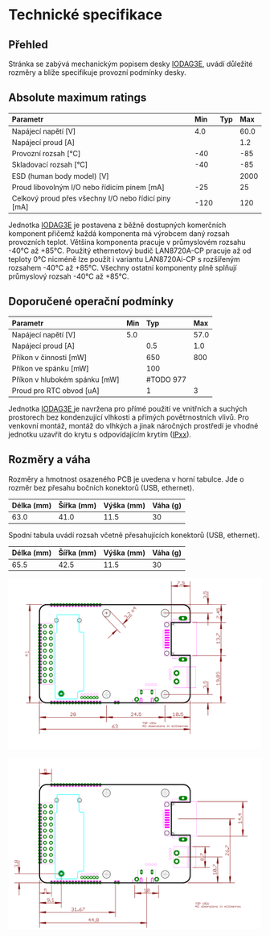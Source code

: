 # Technické specifikace

## Přehled

Stránka se zabývá mechanickým popisem desky [IODAG3E](./), uvádí důležité rozměry a blíže specifikuje provozní podmínky desky.

## Absolute maximum ratings

| **Parametr** | **Min** | **Typ** | **Max** |
| :--- | :--- | :--- | :--- |
| Napájecí napětí \[V\] | 4.0 |  | 60.0 |
| Napájecí proud \[A\] |  |  | 1.2 |
| Provozní rozsah \[°C\] | -40 |  | -85 |
| Skladovací rozsah \[°C\] | -40 |  | -85 |
| ESD \(human body model\) \[V\] |  |  | 2000 |
| Proud libovolným I/O nebo řídicím pinem \[mA\] | -25 |  | 25 |
| Celkový proud přes všechny I/O nebo řídicí piny \[mA\] | -120  |            | 120        |

Jednotka [IODAG3E](./) je postavena z běžně dostupných komerčních komponent přičemž každá komponenta má výrobcem daný rozsah provozních teplot. Většina komponenta pracuje v průmyslovém rozsahu -40°C až +85°C. Použitý ethernetový budič LAN8720A-CP pracuje až od teploty 0°C nicméně lze použít i variantu LAN8720Ai-CP s rozšířeným rozsahem -40°C až +85°C. Všechny ostatní komponenty plně splňují průmyslový rozsah -40°C až +85°C.

## Doporučené operační podmínky

| **Parametr** | **Min** | **Typ** | **Max** |
| :--- | :--- | :--- | :--- |
| Napájecí napětí \[V\] | 5.0 |  | 57.0 |
| Napájecí proud \[A\] |  | 0.5 | 1.0 |
| Příkon v činnosti \[mW\] |  | 650 | 800 |
| Příkon ve spánku \[mW\] |  | 100 |  |
| Příkon v hlubokém spánku \[mW\] |  | \#TODO 977 |  |
| Proud pro RTC obvod \[uA\] |  | 1 | 3 |

Jednotka [IODAG3E ](./)je navržena pro přímé použití ve vnitřních a suchých prostorech bez kondenzující vlhkosti a přímých povětrnostních vlivů. Pro venkovní montáž, montáž do vlhkých a jinak náročných prostředí je vhodné jednotku uzavřít do krytu s odpovídajícím krytím \([IPxx](https://en.wikipedia.org/wiki/IP_Code)\).

## Rozměry a váha

Rozměry a hmotnost osazeného PCB je uvedena v horní tabulce. Jde o rozměr bez přesahu bočních konektorů \(USB, ethernet\).

| Délka \(mm\) | Šířka \(mm\) | Výška \(mm\) | Váha \(g\) |
| :--- | :--- | :--- | :--- |
| 63.0 | 41.0 | 11.5 | 30 |

Spodní tabula uvádí rozsah včetně přesahujících konektorů \(USB, ethernet\).

| Délka \(mm\) | Šířka \(mm\) | Výška \(mm\) | Váha \(g\) |
| :--- | :--- | :--- | :--- |
| 65.5 | 42.5 | 11.5 | 30 |

![Rozm&#x11B;rov&#xFD; n&#xE1;&#x10D;rtek desky IODAG3E - obrysy desky a rozm&#xED;st&#x11B;n&#xED; otvor&#x16F;. ](../../../../.gitbook/assets/iodag3e_170725_dimensions_a.svg)

![Rozm&#x11B;rov&#xFD; n&#xE1;&#x10D;rtek desky IODAG3E - rozm&#xED;st&#x11B;n&#xED; a velikosti konektor&#x16F;.](../../../../.gitbook/assets/iodag3e_170725_dimensions_b.svg)

